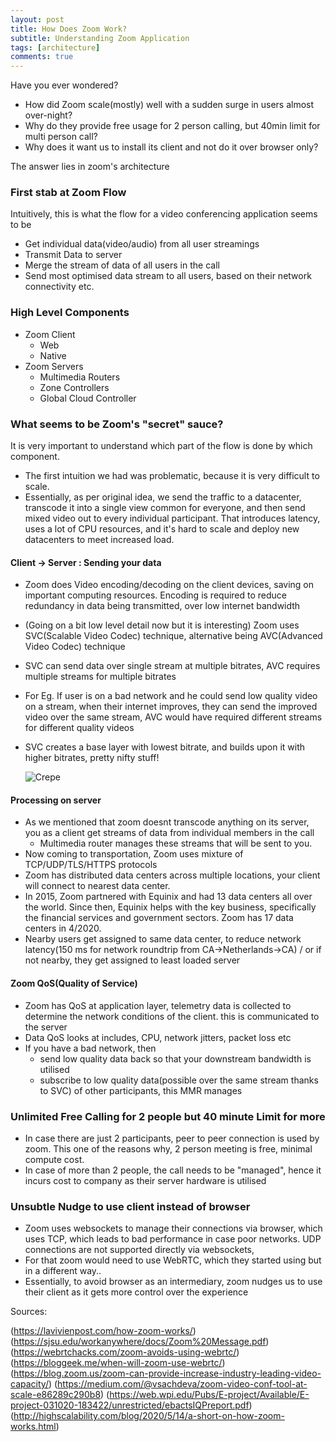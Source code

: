 ```yaml
---
layout: post
title: How Does Zoom Work?
subtitle: Understanding Zoom Application
tags: [architecture] 
comments: true
---
```


Have you ever wondered?
- How did Zoom scale(mostly) well with a sudden surge in users almost over-night?
- Why do they provide free usage for 2 person calling, but 40min limit for multi person call? 
- Why does it want us to install its client and not do it over browser only?

The answer lies in zoom's architecture

### First stab at Zoom Flow
Intuitively, this is what the flow for a video conferencing application seems to be
- Get individual data(video/audio) from all user streamings
- Transmit Data to server
- Merge the stream of data of all users in the call
- Send most optimised data stream to all users, based on their network connectivity etc.

### High Level Components
- Zoom Client
  - Web
  - Native
- Zoom Servers 
    - Multimedia Routers
    - Zone Controllers
    - Global Cloud Controller

### What seems to be Zoom's "secret" sauce?
It is very important to understand which part of the flow is done by which component.
- The first intuition we had was problematic, because it is very difficult to scale.
- Essentially, as per original idea, we send the traffic to a datacenter, transcode it into a single view common for everyone, and then send mixed video out to every individual participant. That introduces latency, uses a lot of CPU resources, and it's hard to scale and deploy new datacenters to meet increased load.

#### Client -> Server : Sending your data

- Zoom does Video encoding/decoding on the client devices, saving on important computing resources.
Encoding is required to reduce redundancy in data being transmitted, over low internet bandwidth
- (Going on a bit low level detail now but it is interesting) Zoom uses SVC(Scalable Video Codec) technique, alternative being AVC(Advanced Video Codec) technique
- SVC can send data over single stream at multiple bitrates, AVC requires multiple streams for multiple bitrates
- For Eg. If user is on a bad network and he could send low quality video on a stream, when their internet improves, they can send the improved video over the same stream, AVC would have required different streams for different quality videos
- SVC creates a base layer with lowest bitrate, and builds upon it with higher bitrates, pretty nifty stuff!
  
  ![Crepe](https://pbs.twimg.com/media/E94siu_VkAUteGC?format=png&name=medium)

#### Processing on server
- As we mentioned that zoom doesnt transcode anything on its server, you as a client get streams of data from individual members in the call
  - Multimedia router manages these streams that will be sent to you.
- Now coming to transportation, Zoom uses mixture of TCP/UDP/TLS/HTTPS protocols
- Zoom has distributed data centers across multiple locations, your client will connect to nearest data center.
- In 2015, Zoom partnered with Equinix and had 13 data centers all over the world. Since then,  Equinix helps with the key business, specifically the financial services and government sectors. Zoom has 17 data centers in 4/2020.
- Nearby users get assigned to same data center, to reduce network latency(150 ms for network roundtrip from CA->Netherlands->CA) / or if not nearby, they get assigned to least loaded server
 
#### Zoom QoS(Quality of Service)
- Zoom has QoS at application layer, telemetry data is collected to determine the network conditions of the client. this is communicated to the server
- Data QoS looks at includes, CPU, network jitters, packet loss etc
- If you have a bad network, then 
  - send low quality data back so that your downstream bandwidth is utilised
  - subscribe to low quality data(possible over the same stream thanks to SVC) of other participants, this MMR manages

### Unlimited Free Calling for 2 people but 40 minute Limit for more
- In case there are just 2 participants, peer to peer connection is used by zoom. This one of the reasons why, 2 person meeting is free, minimal compute cost.
- In case of more than 2 people, the call needs to be "managed", hence it incurs cost to company as their server hardware is utilised

### Unsubtle Nudge to use client instead of browser
- Zoom uses websockets to manage their connections via browser, which uses TCP, which leads to bad performance in case poor networks. UDP connections are not supported directly via websockets,
- For that zoom would need to use WebRTC, which they started using but in a different way..
- Essentially, to avoid browser as an intermediary, zoom nudges us to use their client as it gets more control over the experience 


Sources:

(https://lavivienpost.com/how-zoom-works/)
(https://sjsu.edu/workanywhere/docs/Zoom%20Message.pdf)
(https://webrtchacks.com/zoom-avoids-using-webrtc/)
(https://bloggeek.me/when-will-zoom-use-webrtc/)
(https://blog.zoom.us/zoom-can-provide-increase-industry-leading-video-capacity/)
(https://medium.com/@vsachdeva/zoom-video-conf-tool-at-scale-e86289c290b8)
(https://web.wpi.edu/Pubs/E-project/Available/E-project-031020-183422/unrestricted/ebactsIQPreport.pdf)
(http://highscalability.com/blog/2020/5/14/a-short-on-how-zoom-works.html)
